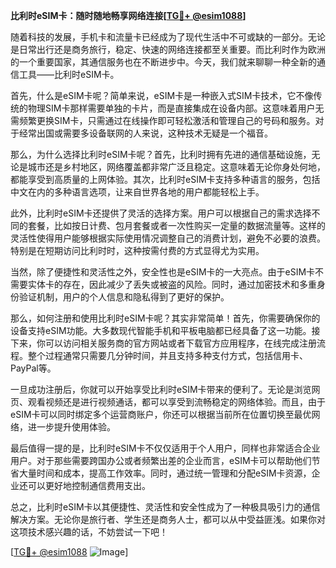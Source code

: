 **比利时eSIM卡：随时随地畅享网络连接[[TG💪+ @esim1088](https://t.me/s/esim1088)]**

随着科技的发展，手机卡和流量卡已经成为了现代生活中不可或缺的一部分。无论是日常出行还是商务旅行，稳定、快速的网络连接都至关重要。而比利时作为欧洲的一个重要国家，其通信服务也在不断进步中。今天，我们就来聊聊一种全新的通信工具——比利时eSIM卡。

首先，什么是eSIM卡呢？简单来说，eSIM卡是一种嵌入式SIM卡技术，它不像传统的物理SIM卡那样需要单独的卡片，而是直接集成在设备内部。这意味着用户无需频繁更换SIM卡，只需通过在线操作即可轻松激活和管理自己的号码和服务。对于经常出国或需要多设备联网的人来说，这种技术无疑是一个福音。

那么，为什么选择比利时eSIM卡呢？首先，比利时拥有先进的通信基础设施，无论是城市还是乡村地区，网络覆盖都非常广泛且稳定。这意味着无论你身处何地，都能享受到高质量的上网体验。其次，比利时eSIM卡支持多种语言的服务，包括中文在内的多种语言选项，让来自世界各地的用户都能轻松上手。

此外，比利时eSIM卡还提供了灵活的选择方案。用户可以根据自己的需求选择不同的套餐，比如按日计费、包月套餐或者一次性购买一定量的数据流量等。这样的灵活性使得用户能够根据实际使用情况调整自己的消费计划，避免不必要的浪费。特别是在短期访问比利时时，这种按需付费的方式显得尤为实用。

当然，除了便捷性和灵活性之外，安全性也是eSIM卡的一大亮点。由于eSIM卡不需要实体卡的存在，因此减少了丢失或被盗的风险。同时，通过加密技术和多重身份验证机制，用户的个人信息和隐私得到了更好的保护。

那么，如何注册和使用比利时eSIM卡呢？其实非常简单！首先，你需要确保你的设备支持eSIM功能。大多数现代智能手机和平板电脑都已经具备了这一功能。接下来，你可以访问相关服务商的官方网站或者下载官方应用程序，在线完成注册流程。整个过程通常只需要几分钟时间，并且支持多种支付方式，包括信用卡、PayPal等。

一旦成功注册后，你就可以开始享受比利时eSIM卡带来的便利了。无论是浏览网页、观看视频还是进行视频通话，都可以享受到流畅稳定的网络体验。而且，由于eSIM卡可以同时绑定多个运营商账户，你还可以根据当前所在位置切换至最优网络，进一步提升使用体验。

最后值得一提的是，比利时eSIM卡不仅仅适用于个人用户，同样也非常适合企业用户。对于那些需要跨国办公或者频繁出差的企业而言，eSIM卡可以帮助他们节省大量时间和成本，提高工作效率。同时，通过统一管理和分配eSIM卡资源，企业还可以更好地控制通信费用支出。

总之，比利时eSIM卡以其便捷性、灵活性和安全性成为了一种极具吸引力的通信解决方案。无论你是旅行者、学生还是商务人士，都可以从中受益匪浅。如果你对这项技术感兴趣的话，不妨尝试一下吧！

[[TG💪+ @esim1088](https://t.me/s/esim1088) ![Image](https://i.postimg.cc/4NQfJmqS/Snipaste-2025-05-13-00-14-12.png)]